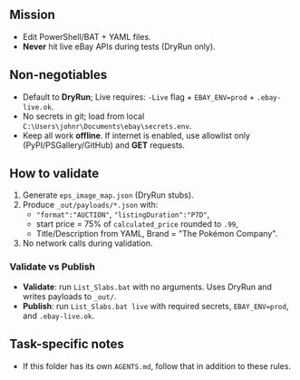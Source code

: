 ## Mission
- Edit PowerShell/BAT + YAML files.
- **Never** hit live eBay APIs during tests (DryRun only).

## Non-negotiables
- Default to **DryRun**; Live requires: `-Live` flag + `EBAY_ENV=prod` + `.ebay-live.ok`.
- No secrets in git; load from local `C:\Users\johnr\Documents\ebay\secrets.env`.
- Keep all work **offline**. If internet is enabled, use allowlist only (PyPI/PSGallery/GitHub) and **GET** requests.

## How to validate
1) Generate `eps_image_map.json` (DryRun stubs).
2) Produce `_out/payloads/*.json` with:
   - `"format":"AUCTION"`, `"listingDuration":"P7D"`,
   - start price = 75% of `calculated_price` rounded to `.99`,
   - Title/Description from YAML, Brand = "The Pokémon Company".
3) No network calls during validation.

### Validate vs Publish
- **Validate**: run `List_Slabs.bat` with no arguments. Uses DryRun and writes payloads to `_out/`.
- **Publish**: run `List_Slabs.bat live` with required secrets, `EBAY_ENV=prod`, and `.ebay-live.ok`.

## Task-specific notes
- If this folder has its own `AGENTS.md`, follow that in addition to these rules.
